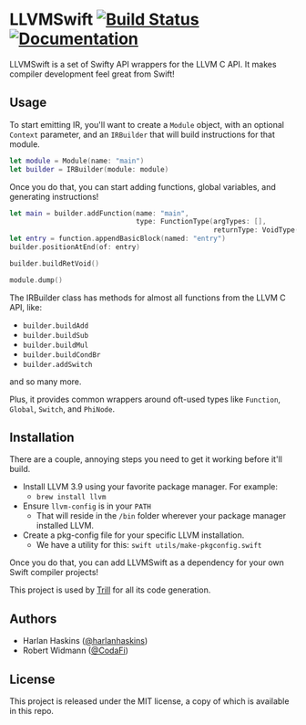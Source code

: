 

# LLVMSwift [![Build Status](https://travis-ci.org/harlanhaskins/LLVMSwift.svg?branch=master)](https://travis-ci.org/harlanhaskins/LLVMSwift) [![Documentation](https://cdn.rawgit.com/harlanhaskins/LLVMSwift/master/docs/badge.svg)](https://harlanhaskins.github.io/LLVMSwift)

LLVMSwift is a set of Swifty API wrappers for the LLVM C API.
It makes compiler development feel great from Swift!

## Usage

To start emitting IR, you'll want to create a `Module` object, with an optional `Context` parameter,
and an `IRBuilder` that will build instructions for that module. 

```swift
let module = Module(name: "main")
let builder = IRBuilder(module: module)
```

Once you do that, you can start adding functions, global variables, and generating instructions!

```swift
let main = builder.addFunction(name: "main", 
                               type: FunctionType(argTypes: [], 
                                                  returnType: VoidType())
let entry = function.appendBasicBlock(named: "entry")
builder.positionAtEnd(of: entry)

builder.buildRetVoid()

module.dump()
```

The IRBuilder class has methods for almost all functions from the LLVM C API, like:

- `builder.buildAdd`
- `builder.buildSub`
- `builder.buildMul`
- `builder.buildCondBr`
- `builder.addSwitch`

and so many more.

Plus, it provides common wrappers around oft-used types like `Function`, `Global`, `Switch`, and `PhiNode`.

## Installation

There are a couple, annoying steps you need to get it working before it'll
build.

- Install LLVM 3.9 using your favorite package manager. For example:
  - `brew install llvm`
- Ensure `llvm-config` is in your `PATH`
  - That will reside in the `/bin` folder wherever your package manager
    installed LLVM.
- Create a pkg-config file for your specific LLVM installation.
  - We have a utility for this: `swift utils/make-pkgconfig.swift`

Once you do that, you can add LLVMSwift as a dependency for your own Swift
compiler projects!

This project is used by [Trill](https://github.com/harlanhaskins/trill) for
all its code generation.

## Authors

- Harlan Haskins ([@harlanhaskins](https://github.com/harlanhaskins))
- Robert Widmann ([@CodaFi](https://github.com/CodaFi))

## License

This project is released under the MIT license, a copy of which is available
in this repo.

